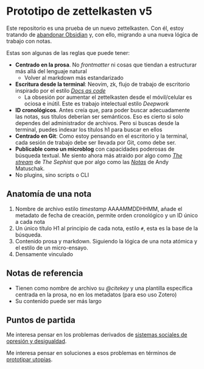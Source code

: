 # Prototipo de zettelkasten v5

Este repositorio es una prueba de un nuevo zettelkasten. Con él, estoy tratando de [abandonar Obsidian](https://sabhz.com/diciendo-adios-a-obsidian) y, con ello, migrando a una nueva lógica de trabajo con notas.

Estas son algunas de las reglas que puede tener:

- **Centrado en la prosa**. No *frontmatter* ni cosas que tiendan a estructurar más allá del lenguaje natural
    - Volver al markdown más estandarizado
- **Escritura desde la terminal**: Neovim, zk, flujo de trabajo de escritorio inspirado por el estilo [*Docs as code*](https://www.writethedocs.org/guide/docs-as-code/)
    - La obsesión por aumentar el zettelkasten desde el móvil/celular es ociosa e inútil. Este es trabajo intelectual estilo *Deepwork*
- **ID cronológicos**. Antes creía que, para poder buscar adecuadamente las notas, sus títulos deberían ser semánticos. Eso es cierto si solo dependes del administrador de archivos. Pero si buscas desde la terminal, puedes indexar los títulos h1 para buscar en ellos
- **Centrado en Git**: Como estoy pensando en el escritorio y la terminal, cada sesión de trabajo debe ser llevada por Git, como debe ser.
- **Publicable como un microblog** con capacidades poderosas de búsqueda textual. Me siento ahora más atraido por algo como [*The stream*](https://stream.thesephist.com/) de *The Sephist* que por algo como las [*Notas*](https://notes.andymatuschak.org/About_these_notes) de Andy Matuschak.
- No plugins, sino scripts o CLI

## Anatomía de una nota

1. Nombre de archivo estilo *timestamp* AAAAMMDDHHMM, añade el metadato de fecha de creación, permite orden cronológico y un ID único a cada nota
2. Un único título H1 al principio de cada nota, estilo `#`, esta es la base de la búsqueda.
3. Contenido prosa y markdown. Siguiendo la lógica de una nota atómica y el estilo de un micro-ensayo.
4. Densamente vinculado

## Notas de referencia

- Tienen como nombre de archivo su *@citekey* y una plantilla específica centrada en la prosa, no en los metadatos (para eso uso Zotero)
- Su contenido puede ser más largo

## Puntos de partida

Me interesa pensar en los problemas derivados de [sistemas sociales de opresión y desigualdad](202506051804.md).

Me interesa pensar en soluciones a esos problemas en términos de [prototipar utopías](202506042027.md).

